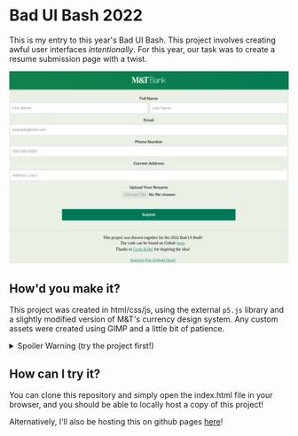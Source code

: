 # Bad UI Bash 2022

This is my entry to this year's Bad UI Bash. This project involves creating awful user interfaces *intentionally*. For this year, our task was to create a resume submission page with a twist.

![Bad UI Bash 2022 Preview](images/preview.png)

## How'd you make it?

This project was created in html/css/js, using the external `p5.js` library and a slightly modified version of M&T's currency design system. Any custom assets were created using GIMP and a little bit of patience.

<details>
  <summary>Spoiler Warning (try the project first!)</summary>
  
  This project was **heavily** inspired by Code Bullet's video [AI Learns to play JUMP KING](https://www.youtube.com/watch?v=DmQ4Dqxs0HI). His solution was used as a base for this project, before trimming down a lot of code to remove the AI aspect and removing some unnecessary components like diagonal lines (I debated keeping this in, but in testing, it made the project a bit too difficult for players).

  Levels were redrawn in GIMP using pictures taken by myself. I tried to pixelate everything to both keep in the style of the game, but also to keep anyone's identity private.

</details>

## How can I try it?

You can clone this repository and simply open the index.html file in your browser, and you should be able to locally host a copy of this project!

Alternatively, I'll also be hosting this on github pages [here](https://dcl5255.github.io/baduibash-2022/)!
